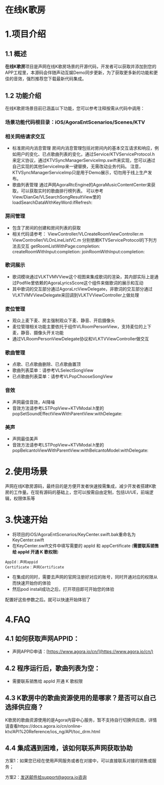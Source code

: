 # 在线K歌房
# 1.项目介绍
## 1.1 概述
**在线K歌房**项目是声网在线K歌房场景的开源代码，开发者可以获取并添加到您的APP工程里，本源码会伴随声动互娱Demo同步更新，为了获取更多新的功能和更佳的音效，强烈推荐您下载最新代码集成。
## 1.2 功能介绍
在线K歌房场景目前已涵盖以下功能，您可以参考注释按需从代码中调用：
### 场景功能代码根目录：iOS/AgoraEntScenarios/Scenes/KTV
### 相关网络请求交互
  - 标准房间内消息管理
    房间内消息管理包括对房间内的基本交互请求和响应，例如用户的变化、已点歌曲列表的变化，通过Service/KTVServiceProtocol.h来定义协议，通过KTVSyncManagerServiceImp.swift来实现，您可以通过自己实现的其他ServiceImp来一键替换，无需改动业务代码。
    注意，KTVSyncManagerServiceImp只是用于Demo展示，切勿用于线上生产发布。
  - 歌曲列表管理
    通过声网AgoraRtcEngine的AgoraMusicContentCenter来获取，可以获取实时的歌曲排行榜列表。
    可以参考View/DianGe/VLSearchSongResultView里的loadSearchDataWithKeyWord:ifRefresh:
### 房间管理
  - 包含了房间的创建和房间列表的获取
  - 相关代码请参考：
    ViewController/VLCreateRoomViewController.m
    ViewController/VLOnLineListVC.m
    分别依赖KTVServiceProtocol的下列方法去交互
    getRoomListWithPage:completion:
    createRoomWithInput:completion:
    joinRoomWithInput:completion:
### 歌词展示
  - 歌词模块通过VLKTVMVView这个视图来集成歌词的渲染，其内部实际上是通过Podfile里依赖的AgoraLyricsScore这个组件来做歌词的展示和互动
  - 其中歌词的交互部分通过AgoraLrcViewDelegate，非歌词的交互部分通过VLKTVMVViewDelegate来回调到VLKTVViewController上做处理
### 麦位管理
  - 观众上麦下麦、房主强制观众下麦、静音、开启摄像头
  - 麦位管理相关功能主要依托于组件VLRoomPersonView，支持麦位的上下麦，静音、摄像头开关功能
  - 通过VLRoomPersonViewDelegate协议和VLKTVViewController做交互
### 歌曲管理
  - 点歌、已点歌曲删除、已点歌曲置顶
  - 歌曲列表菜单：请参考VLSelectSongView
  - 已点歌曲列表菜单：请参考VLPopChooseSongView
### 音效
  - 声网最佳音效，AI降噪
  - 音效方法请参考LSTPopView+KTVModal.h里的popSetSoundEffectViewWithParentView:withDelegate:
### 美声
  - 声网最佳美声
  - 音效方法请参考LSTPopView+KTVModal.h里的popBelcantoViewWithParentView:withBelcantoModel:withDelegate:

# 2.使用场景
声网在线K歌房源码，最终目的是方便开发者快速按需集成，减少开发者搭建K歌房的工作量。在现有源码的基础上，您可以按需自由定制，包括UI/UE，前端逻辑，权限体系等

# 3.快速开始

- 将项目的iOS/AgoraEntScenarios/KeyCenter.swift.bak重命名为KeyCenter.swift
- 在KeyCenter.swift文件中填写需要的 appId 和 appCertificate (**需要联系销售给 appId 开通 K 歌权限**)
```
AppId：声网appid
Certificate：声网Certificate
```
- 在集成的同时，需要去声网的官网注册好对应的账号，同时开通对应的权限从而快速开始你的体验
- 然后pod install成功之后，打开项目即可开始您的体验

配置好这些参数之后。就可以快速开始体验了


# 4.FAQ

## 4.1 如何获取声网APPID：
- 声网APPID申请：[https://www.agora.io/cn/](https://www.agora.io/cn/)
## 4.2 程序运行后，歌曲列表为空：
- 需要联系销售给 appId 开通 K 歌权限
## 4.3 K歌房中的歌曲资源使用的是哪家？是否可以自己选择供应商？
K歌房的歌曲资源使用的是Agora内容中心服务，暂不支持自行切换供应商，详情请查看https://docs.agora.io/cn/online-ktv/API%20Reference/ios_ng/API/toc_drm.html

## 4.4 集成遇到困难，该如何联系声网获取协助
方案1：如果您已经在使用声网服务或者在对接中，可以直接联系对接的销售或服务；

方案2：发送邮件给support@agora.io咨询
